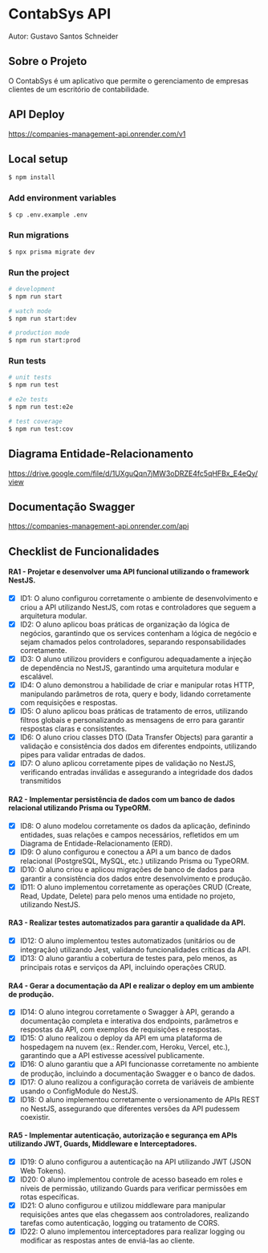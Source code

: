 # ContabSys API

Autor: Gustavo Santos Schneider

## Sobre o Projeto

O ContabSys é um aplicativo que permite o gerenciamento de empresas clientes de um escritório de contabilidade.

## API Deploy

https://companies-management-api.onrender.com/v1

## Local setup

```bash
$ npm install
```

### Add environment variables

```bash
$ cp .env.example .env
```

### Run migrations

```bash
$ npx prisma migrate dev
```

### Run the project

```bash
# development
$ npm run start

# watch mode
$ npm run start:dev

# production mode
$ npm run start:prod
```

### Run tests

```bash
# unit tests
$ npm run test

# e2e tests
$ npm run test:e2e

# test coverage
$ npm run test:cov
```

## Diagrama Entidade-Relacionamento

https://drive.google.com/file/d/1UXguQqn7jMW3oDRZE4fc5qHFBx_E4eQy/view

## Documentação Swagger

https://companies-management-api.onrender.com/api

## Checklist de Funcionalidades

#### RA1 - Projetar e desenvolver uma API funcional utilizando o framework NestJS.
- [x] ID1: O aluno configurou corretamente o ambiente de desenvolvimento e criou a API utilizando NestJS, com rotas e controladores que seguem a arquitetura modular.
- [x] ID2: O aluno aplicou boas práticas de organização da lógica de negócios, garantindo que os services contenham a lógica de negócio e sejam chamados pelos controladores, separando responsabilidades corretamente.
- [x] ID3: O aluno utilizou providers e configurou adequadamente a injeção de dependência no NestJS, garantindo uma arquitetura modular e escalável.
- [x] ID4: O aluno demonstrou a habilidade de criar e manipular rotas HTTP, manipulando parâmetros de rota, query e body, lidando corretamente com requisições e respostas.
- [x] ID5: O aluno aplicou boas práticas de tratamento de erros, utilizando filtros globais e personalizando as mensagens de erro para garantir respostas claras e consistentes.
- [x] ID6: O aluno criou classes DTO (Data Transfer Objects) para garantir a validação e consistência dos dados em diferentes endpoints, utilizando pipes para validar entradas de dados.
- [x] ID7: O aluno aplicou corretamente pipes de validação no NestJS, verificando entradas inválidas e assegurando a integridade dos dados transmitidos

#### RA2 - Implementar persistência de dados com um banco de dados relacional utilizando Prisma ou TypeORM.
- [x] ID8: O aluno modelou corretamente os dados da aplicação, definindo entidades, suas relações e campos necessários, refletidos em um Diagrama de Entidade-Relacionamento (ERD).
- [x] ID9: O aluno configurou e conectou a API a um banco de dados relacional (PostgreSQL, MySQL, etc.) utilizando Prisma ou TypeORM.
- [x] ID10: O aluno criou e aplicou migrações de banco de dados para garantir a consistência dos dados entre desenvolvimento e produção.
- [x] ID11: O aluno implementou corretamente as operações CRUD (Create, Read, Update, Delete) para pelo menos uma entidade no projeto, utilizando NestJS.

#### RA3 - Realizar testes automatizados para garantir a qualidade da API.
- [x] ID12: O aluno implementou testes automatizados (unitários ou de integração) utilizando Jest, validando funcionalidades críticas da API.
- [x] ID13: O aluno garantiu a cobertura de testes para, pelo menos, as principais rotas e serviços da API, incluindo operações CRUD.

#### RA4 - Gerar a documentação da API e realizar o deploy em um ambiente de produção.
- [x] ID14: O aluno integrou corretamente o Swagger à API, gerando a documentação completa e interativa dos endpoints, parâmetros e respostas da API, com exemplos de requisições e respostas.
- [x] ID15: O aluno realizou o deploy da API em uma plataforma de hospedagem na nuvem (ex.: Render.com, Heroku, Vercel, etc.), garantindo que a API estivesse acessível publicamente.
- [x] ID16: O aluno garantiu que a API funcionasse corretamente no ambiente de produção, incluindo a documentação Swagger e o banco de dados.
- [x] ID17: O aluno realizou a configuração correta de variáveis de ambiente usando o ConfigModule do NestJS.
- [x] ID18: O aluno implementou corretamente o versionamento de APIs REST no NestJS, assegurando que diferentes versões da API pudessem coexistir.

#### RA5 - Implementar autenticação, autorização e segurança em APIs utilizando JWT, Guards, Middleware e Interceptadores.
- [x] ID19: O aluno configurou a autenticação na API utilizando JWT (JSON Web Tokens).
- [x] ID20: O aluno implementou controle de acesso baseado em roles e níveis de permissão, utilizando Guards para verificar permissões em rotas específicas.
- [x] ID21: O aluno configurou e utilizou middleware para manipular requisições antes que elas chegassem aos controladores, realizando tarefas como autenticação, logging ou tratamento de CORS.
- [x] ID22: O aluno implementou interceptadores para realizar logging ou modificar as respostas antes de enviá-las ao cliente.
